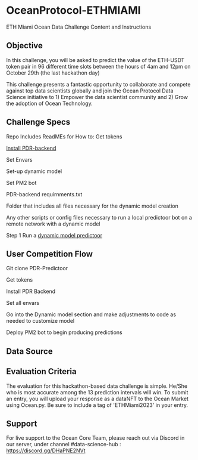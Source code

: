 # OceanProtocol-ETHMIAMI
ETH Miami Ocean Data Challenge Content and Instructions 


## Objective 
In this challenge, you will be asked to predict the value of the ETH-USDT token pair in 96 different time slots between the hours of 4am and 12pm on October 29th (the last hackathon day)

This challenge presents a fantastic opportunity to collaborate and compete against top data scientists globally and join the Ocean Protocol Data Science initiative to 1) Empower the data scientist community and 2) Grow the adoption of Ocean Technology.

## Challenge Specs
Repo Includes ReadMEs for How to:
Get tokens

[Install PDR-backend](https://github.com/nickscavuzzo33/OceanProtocol-ETHMIAMI/blob/main/install%20pdr%20backend%20.md)

Set Envars

Set-up dynamic model

Set PM2 bot

PDR-backend requirnments.txt

Folder that includes all files necessary for the dynamic model creation

Any other scripts or config files necessary to run a local predictoor bot on a remote network with a dynamic model

Step 1 Run a [dynamic model predictoor](https://github.com/nickscavuzzo33/OceanProtocol-ETHMIAMI/blob/main/dynamic-model%20.md)

## User Competition Flow 
Git clone  PDR-Predictoor

Get tokens

Install PDR Backend

Set all envars

Go into the Dynamic model section and make adjustments to code as needed to customize model

Deploy PM2 bot to begin producing predictions




## Data Source 


## Evaluation Criteria 
The evaluation for this hackathon-based data challenge is simple. He/She who is most accurate among the 13 prediction intervals will win. To submit an entry, you will upload your response as a dataNFT to the Ocean Market using Ocean.py. Be sure to include a tag of 'ETHMiami2023' in your entry.

## Support

For live support to the Ocean Core Team, please reach out via Discord in our server, under channel #data-science-hub : https://discord.gg/DHaPNE2NVt
